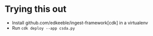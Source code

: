 # Trying this out

* Install github.com/edkeeble/ingest-framework[cdk] in a virtualenv
* Run `cdk deploy --app csda.py`
